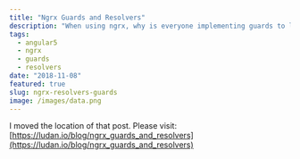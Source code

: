 ```yaml
---
title: "Ngrx Guards and Resolvers"
description: "When using ngrx, why is everyone implementing guards to load data instead of resolvers?"
tags:
  - angular5
  - ngrx
  - guards
  - resolvers
date: "2018-11-08"
featured: true
slug: ngrx-resolvers-guards
image: /images/data.png
---
```


I moved the location of that post. Please visit: [https://ludan.io/blog/ngrx_guards_and_resolvers](https://ludan.io/blog/ngrx_guards_and_resolvers)

